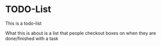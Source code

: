# TODO-List

This is a todo-list

What this is about is a list that people checkout boxes on when they are done/finished with a task

